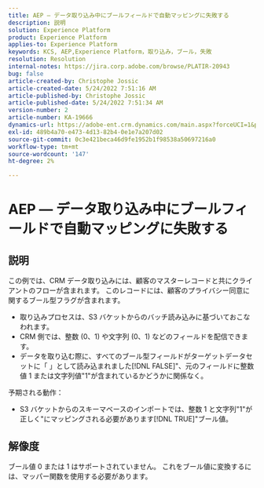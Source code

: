 ```yaml
---
title: AEP — データ取り込み中にブールフィールドで自動マッピングに失敗する
description: 説明
solution: Experience Platform
product: Experience Platform
applies-to: Experience Platform
keywords: KCS, AEP,Experience Platform，取り込み，ブール，失敗
resolution: Resolution
internal-notes: https://jira.corp.adobe.com/browse/PLATIR-20943
bug: false
article-created-by: Christophe Jossic
article-created-date: 5/24/2022 7:51:16 AM
article-published-by: Christophe Jossic
article-published-date: 5/24/2022 7:51:34 AM
version-number: 2
article-number: KA-19666
dynamics-url: https://adobe-ent.crm.dynamics.com/main.aspx?forceUCI=1&pagetype=entityrecord&etn=knowledgearticle&id=7a9aa847-36db-ec11-a7b6-0022480b01c6
exl-id: 489b4a70-e473-4d13-82b4-0e1e7a207d02
source-git-commit: 0c3e421beca46d9fe1952b1f98538a50697216a0
workflow-type: tm+mt
source-wordcount: '147'
ht-degree: 2%

---
```


# AEP — データ取り込み中にブールフィールドで自動マッピングに失敗する

## 説明


この例では、CRM データ取り込みには、顧客のマスターレコードと共にクライアントのフローが含まれます。 このレコードには、顧客のプライバシー同意に関するブール型フラグが含まれます。

- 取り込みプロセスは、S3 バケットからのバッチ読み込みに基づいておこなわれます。
- CRM 側では、整数 (0、1) や文字列 (0、1) などのフィールドを配信できます。
- データを取り込む際に、すべてのブール型フィールドがターゲットデータセットに「 」として読み込まれました[!DNL FALSE]&quot;、元のフィールドに整数値 1 または文字列値&quot;1&quot;が含まれているかどうかに関係なく。


予期される動作：

- S3 バケットからのスキーマベースのインポートでは、整数 1 と文字列&quot;1&quot;が正しく&quot;にマッピングされる必要があります[!DNL TRUE]&quot;ブール値。





## 解像度


ブール値 0 または 1 はサポートされていません。 これをブール値に変換するには、マッパー関数を使用する必要があります。
